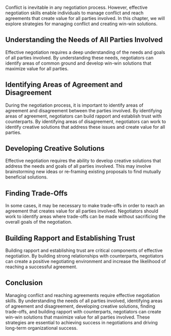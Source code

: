 
Conflict is inevitable in any negotiation process. However, effective negotiation skills enable individuals to manage conflict and reach agreements that create value for all parties involved. In this chapter, we will explore strategies for managing conflict and creating win-win solutions.

Understanding the Needs of All Parties Involved
-----------------------------------------------

Effective negotiation requires a deep understanding of the needs and goals of all parties involved. By understanding these needs, negotiators can identify areas of common ground and develop win-win solutions that maximize value for all parties.

Identifying Areas of Agreement and Disagreement
-----------------------------------------------

During the negotiation process, it is important to identify areas of agreement and disagreement between the parties involved. By identifying areas of agreement, negotiators can build rapport and establish trust with counterparts. By identifying areas of disagreement, negotiators can work to identify creative solutions that address these issues and create value for all parties.

Developing Creative Solutions
-----------------------------

Effective negotiation requires the ability to develop creative solutions that address the needs and goals of all parties involved. This may involve brainstorming new ideas or re-framing existing proposals to find mutually beneficial solutions.

Finding Trade-Offs
------------------

In some cases, it may be necessary to make trade-offs in order to reach an agreement that creates value for all parties involved. Negotiators should work to identify areas where trade-offs can be made without sacrificing the overall goals of the negotiation.

Building Rapport and Establishing Trust
---------------------------------------

Building rapport and establishing trust are critical components of effective negotiation. By building strong relationships with counterparts, negotiators can create a positive negotiating environment and increase the likelihood of reaching a successful agreement.

Conclusion
----------

Managing conflict and reaching agreements require effective negotiation skills. By understanding the needs of all parties involved, identifying areas of agreement and disagreement, developing creative solutions, finding trade-offs, and building rapport with counterparts, negotiators can create win-win solutions that maximize value for all parties involved. These strategies are essential to achieving success in negotiations and driving long-term organizational success.
